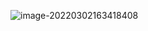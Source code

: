 ![image-20220302163418408](https://gitee.com/q10viking/PictureRepos/raw/master/images//202203021634704.png)

